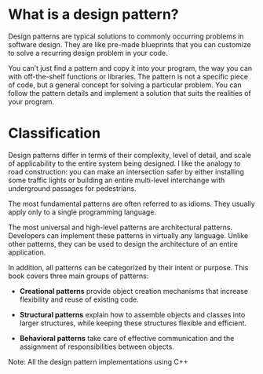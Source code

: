 # What is a design pattern?
Design patterns are typical solutions to commonly occurring problems in software design. They are like pre-made blueprints that you can customize to solve a recurring design problem in your code.

You can’t just find a pattern and copy it into your program, the way you can with off-the-shelf functions or libraries. The pattern is not a specific piece of code, but a general concept for solving a particular problem. You can follow the pattern details and implement a solution that suits the realities of your program.

# Classification
Design patterns differ in terms of their complexity, level of detail, and scale of applicability to the entire system being designed. I like the analogy to road construction: you can make an intersection safer by either installing some traffic lights or building an entire multi-level interchange with underground passages for pedestrians.

The most fundamental patterns are often referred to as idioms. They usually apply only to a single programming language.

The most universal and high-level patterns are architectural patterns. Developers can implement these patterns in virtually any language. Unlike other patterns, they can be used to design the architecture of an entire application.

In addition, all patterns can be categorized by their intent or purpose. This book covers three main groups of patterns:

- **Creational patterns** provide object creation mechanisms that increase flexibility and reuse of existing code.

- **Structural patterns** explain how to assemble objects and classes into larger structures, while keeping these structures flexible and efficient.

- **Behavioral patterns** take care of effective communication and the assignment of responsibilities between objects.


Note: All the design pattern implementations using C++

